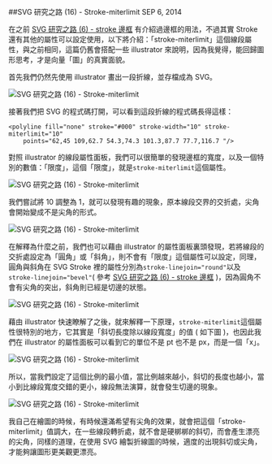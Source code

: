 <!-- @@master  = ../../_layout.html-->

<!-- @@block  =  jsBottom-->

<include src="../../_articles-js.html"></include>

<!-- @@close-->

<!-- @@block  =  css-->

<include src="../../_articles-css.html"></include>

<!-- @@close-->

<!-- @@block  =  articles-social-->

<include src="../../_articles-social.html"></include>

<!-- @@close-->

<!-- @@block  =  articles-footer-->

<include src="../../_articles.html"></include>

<!-- @@close-->

<!-- @@block  =  meta-->

<meta property="article:published_time" content="2014-09-06T23:25:00+01:00">

<meta name="keywords" content="SVG,Stroke,miterlimit,illustrator">

<meta name="description" content="Stroke 還有其他的屬性可以設定使用，以下將介紹：「stroke-miterlimit」這個線段屬性，與之前相同，這篇仍舊會搭配一些 illustrator 來說明，因為我覺得，能回歸圖形思考，才是向量「圖」的真實面貌。">

<meta itemprop="name" content="SVG 研究之路 (16) - Stroke-miterlimit - OXXO.STUDIO">

<meta itemprop="image" content="http://www.oxxostudio.tw/img/articles/201409/20140906_1_01.jpg">

<meta itemprop="description" content="Stroke 還有其他的屬性可以設定使用，以下將介紹：「stroke-miterlimit」這個線段屬性，與之前相同，這篇仍舊會搭配一些 illustrator 來說明，因為我覺得，能回歸圖形思考，才是向量「圖」的真實面貌。">

<meta property="og:title" content="SVG 研究之路 (16) - Stroke-miterlimit - OXXO.STUDIO">

<meta property="og:url" content="http://www.oxxostudio.tw/articles/201409/svg-16-storke-miterlimit.html">

<meta property="og:image" content="http://www.oxxostudio.tw/img/articles/201409/20140906_1_01.jpg">

<meta property="og:description" content="Stroke 還有其他的屬性可以設定使用，以下將介紹：「stroke-miterlimit」這個線段屬性，與之前相同，這篇仍舊會搭配一些 illustrator 來說明，因為我覺得，能回歸圖形思考，才是向量「圖」的真實面貌。">

<title>SVG 研究之路 (16) - Stroke-miterlimit  - OXXO.STUDIO</title> 

<!-- @@close-->

<!-- @@block  =  articles-content--> 

##SVG 研究之路 (16) - Stroke-miterlimit  <span class="article-date" tag="web">SEP 6, 2014</span>

在之前 [SVG 研究之路 (6) - stroke 邊框](http://www.oxxostudio.tw/articles/201406/svg-06-stroke.html) 有介紹過邊框的用法，不過其實 Stroke 還有其他的屬性可以設定使用，以下將介紹：「stroke-miterlimit」這個線段屬性，與之前相同，這篇仍舊會搭配一些 illustrator 來說明，因為我覺得，能回歸圖形思考，才是向量「圖」的真實面貌。

首先我們仍然先使用 illustrator 畫出一段折線，並存檔成為 SVG。  

![SVG 研究之路 (16) - Stroke-miterlimit](/img/articles/201409/20140906_1_02.png)

接著我們把 SVG 的程式碼打開，可以看到這段折線的程式碼長得這樣：

	<polyline fill="none" stroke="#000" stroke-width="10" stroke-miterlimit="10" 
		points="62,45 109,62.7 54.3,74.3 101.3,87.7 77.7,116.7 "/>

對照 illustrator 的線段屬性面板，我們可以很簡單的發現邊框的寬度，以及一個特別的數值：「限度」，這個「限度」，就是`stroke-miterlimit`這個屬性。  

![SVG 研究之路 (16) - Stroke-miterlimit](/img/articles/201409/20140906_1_03.png)

我們嘗試將 10 調整為 1，就可以發現有趣的現象，原本線段交界的交折處，尖角會開始變成不是尖角的形式。  

![SVG 研究之路 (16) - Stroke-miterlimit](/img/articles/201409/20140906_1_04.gif)

在解釋為什麼之前，我們也可以藉由 illustrator 的屬性面板裏頭發現，若將線段的交折處設定為「圓角」或「斜角」，則不會有「限度」這個屬性可以設定，同理，圓角與斜角在 SVG Stroke 裡的屬性分別為`stroke-linejoin="round"`以及`stroke-linejoin="bevel"`( 參考 [SVG 研究之路 (6) - stroke 邊框](http://www.oxxostudio.tw/articles/201406/svg-06-stroke.html) )，因為圓角不會有尖角的突出，斜角則已經是切邊的狀態。  

![SVG 研究之路 (16) - Stroke-miterlimit](/img/articles/201409/20140906_1_05.gif)

藉由 illustrator 快速瞭解了之後，就來解釋一下原理，`stroke-miterlimit`這個屬性很特別的地方，它其實是「斜切長度除以線段寬度」的值 ( 如下圖 )，也因此我們在 illustrator 的屬性面板可以看到它的單位不是 pt 也不是 px，而是一個「x」。

![SVG 研究之路 (16) - Stroke-miterlimit](/img/articles/201409/20140906_1_06.png)

所以，當我們設定了這個比例的最小值，當比例越來越小，斜切的長度也越小，當小到比線段寬度交錯的更小，線段無法演算，就會發生切邊的現象。  

![SVG 研究之路 (16) - Stroke-miterlimit](/img/articles/201409/20140906_1_07.png)

我自己在繪圖的時候，有時候還滿希望有尖角的效果，就會把這個「stroke-miterlimit」值調大，在一些線段轉折處，就不會是硬梆梆的斜切，而會產生漂亮的尖角，同樣的道理，在使用 SVG 繪製折線圖的時候，適度的出現斜切或尖角，才能夠讓圖形更美觀更漂亮。

<!-- @@close-->

